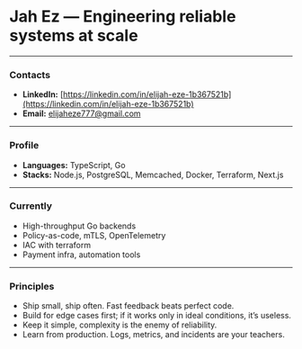 # Jah Ez — Engineering reliable systems at scale

---

### Contacts

- **LinkedIn:** [https://linkedin.com/in/elijah-eze-1b367521b](https://linkedin.com/in/elijah-eze-1b367521b)  
- **Email:** elijaheze777@gmail.com

---

### Profile

- **Languages:** TypeScript, Go  
- **Stacks:** Node.js, PostgreSQL, Memcached, Docker, Terraform, Next.js

---

### Currently

- High-throughput Go backends  
- Policy-as-code, mTLS, OpenTelemetry  
- IAC with terraform
- Payment infra, automation tools  

---

### Principles

- Ship small, ship often. Fast feedback beats perfect code.
- Build for edge cases first; if it works only in ideal conditions, it’s useless.  
- Keep it simple, complexity is the enemy of reliability.
- Learn from production. Logs, metrics, and incidents are your teachers.
